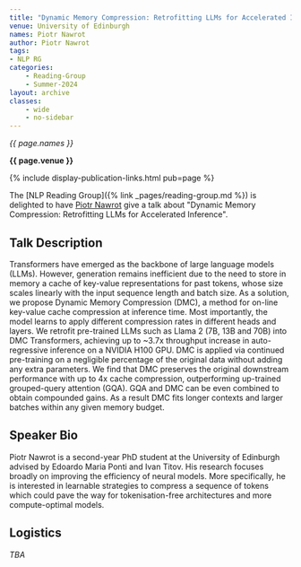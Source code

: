 ```yaml
---
title: "Dynamic Memory Compression: Retrofitting LLMs for Accelerated Inference"
venue: University of Edinburgh
names: Piotr Nawrot
author: Piotr Nawrot
tags:
- NLP RG
categories:
    - Reading-Group
    - Summer-2024
layout: archive
classes:
    - wide
    - no-sidebar
---
```


*{{ page.names }}*

**{{ page.venue }}**

{% include display-publication-links.html pub=page %}

The [NLP Reading Group]({% link _pages/reading-group.md %}) is delighted to have [Piotr Nawrot](https://piotrnawrot.github.io/) give a talk about "Dynamic Memory Compression: Retrofitting LLMs for Accelerated Inference".

## Talk Description

Transformers have emerged as the backbone of large language models (LLMs). However, generation remains inefficient due to the need to store in memory a cache of key-value representations for past tokens, whose size scales linearly with the input sequence length and batch size. As a solution, we propose Dynamic Memory Compression (DMC), a method for on-line key-value cache compression at inference time. Most importantly, the model learns to apply different compression rates in different heads and layers. We retrofit pre-trained LLMs such as Llama 2 (7B, 13B and 70B) into DMC Transformers, achieving up to ~3.7x throughput increase in auto-regressive inference on a NVIDIA H100 GPU. DMC is applied via continued pre-training on a negligible percentage of the original data without adding any extra parameters. We find that DMC preserves the original downstream performance with up to 4x cache compression, outperforming up-trained grouped-query attention (GQA). GQA and DMC can be even combined to obtain compounded gains. As a result DMC fits longer contexts and larger batches within any given memory budget.

## Speaker Bio

Piotr Nawrot is a second-year PhD student at the University of Edinburgh advised by Edoardo Maria Ponti and Ivan Titov. His research focuses broadly on improving the efficiency of neural models. More specifically, he is interested in learnable strategies to compress a sequence of tokens which could pave the way for tokenisation-free architectures and more compute-optimal models.

## Logistics

*TBA*